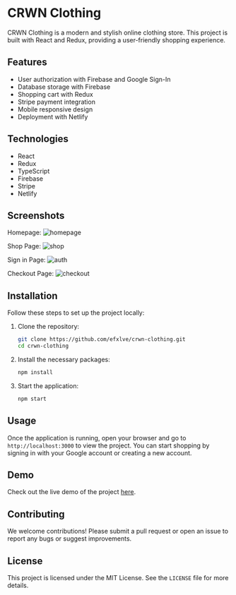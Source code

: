 # CRWN Clothing

CRWN Clothing is a modern and stylish online clothing store. This project is built with React and Redux, providing a user-friendly shopping experience.

## Features

- User authorization with Firebase and Google Sign-In
- Database storage with Firebase
- Shopping cart with Redux
- Stripe payment integration
- Mobile responsive design
- Deployment with Netlify

## Technologies
- React
- Redux
- TypeScript
- Firebase
- Stripe
- Netlify

## Screenshots

Homepage:
![homepage](https://github.com/user-attachments/assets/beb62dd4-050f-47b1-88ca-d09866a03ed3)

Shop Page:
![shop](https://github.com/user-attachments/assets/fea61f89-de14-4248-a10f-2422a34578d9)

Sign in Page:
![auth](https://github.com/user-attachments/assets/4c5e0d04-0b8a-4c27-95f5-f250ea3da6ee)

Checkout Page:
![checkout](https://github.com/user-attachments/assets/82efc68d-7968-4684-ab6b-4d741b697d5b)

## Installation

Follow these steps to set up the project locally:

1. Clone the repository:
    ```bash
    git clone https://github.com/efxlve/crwn-clothing.git
    cd crwn-clothing
    ```

2. Install the necessary packages:
    ```bash
    npm install
    ```

3. Start the application:
    ```bash
    npm start
    ```

## Usage

Once the application is running, open your browser and go to `http://localhost:3000` to view the project. You can start shopping by signing in with your Google account or creating a new account.

## Demo

Check out the live demo of the project [here](https://main--verdant-brigadeiros-439541.netlify.app).

## Contributing

We welcome contributions! Please submit a pull request or open an issue to report any bugs or suggest improvements.

## License

This project is licensed under the MIT License. See the `LICENSE` file for more details.





